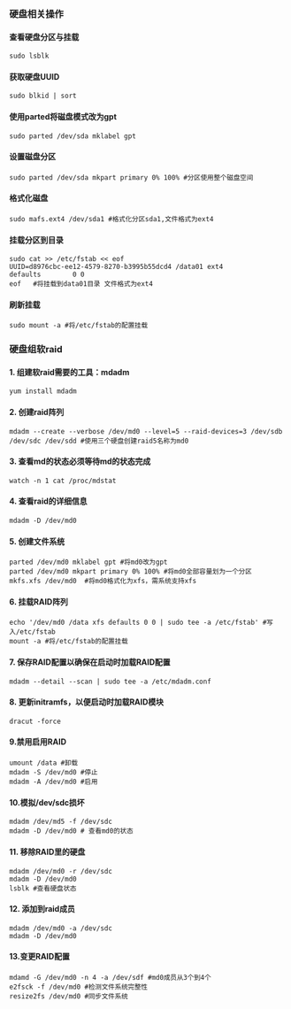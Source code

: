 ### 硬盘相关操作
#### 查看硬盘分区与挂载
```shell
sudo lsblk
```
#### 获取硬盘UUID
```shell
sudo blkid | sort
```
#### 使用parted将磁盘模式改为gpt
```shell
sudo parted /dev/sda mklabel gpt
```
#### 设置磁盘分区
```shell
sudo parted /dev/sda mkpart primary 0% 100% #分区使用整个磁盘空间
```
#### 格式化磁盘
```shell
sudo mafs.ext4 /dev/sda1 #格式化分区sda1,文件格式为ext4
```
#### 挂载分区到目录
```shell
sudo cat >> /etc/fstab << eof
UUID=d8976cbc-ee12-4579-8270-b3995b55dcd4 /data01 ext4    defaults        0 0
eof   #将挂载到data01目录 文件格式为ext4
```
#### 刷新挂载
```shell
sudo mount -a #将/etc/fstab的配置挂载
```


### 硬盘组软raid
#### 1. 组建软raid需要的工具：mdadm
```shell
yum install mdadm
```
#### 2. 创建raid阵列
```shell
mdadm --create --verbose /dev/md0 --level=5 --raid-devices=3 /dev/sdb /dev/sdc /dev/sdd #使用三个硬盘创建raid5名称为md0
```
#### 3. 查看md的状态**必须等待md的状态完成**
```shell
watch -n 1 cat /proc/mdstat
```
#### 4. 查看raid的详细信息
```shell
mdadm -D /dev/md0
```
#### 5. 创建文件系统
```shell
parted /dev/md0 mklabel gpt #将md0改为gpt
parted /dev/md0 mkpart primary 0% 100% #将md0全部容量划为一个分区
mkfs.xfs /dev/md0  #将md0格式化为xfs，需系统支持xfs
```
#### 6. 挂载RAID阵列
```shell
echo '/dev/md0 /data xfs defaults 0 0 | sudo tee -a /etc/fstab' #写入/etc/fstab
mount -a #将/etc/fstab的配置挂载
```
#### 7. 保存RAID配置以确保在启动时加载RAID配置
```shell
mdadm --detail --scan | sudo tee -a /etc/mdadm.conf
```
#### 8. 更新initramfs，以便启动时加载RAID模块
```shell
dracut -force
```
#### 9.禁用启用RAID
```shell
umount /data #卸载
mdadm -S /dev/md0 #停止
mdadm -A /dev/md0 #启用
```
#### 10.模拟/dev/sdc损坏
```shell
mdadm /dev/md5 -f /dev/sdc
mdadm -D /dev/md0 # 查看md0的状态
```
#### 11. 移除RAID里的硬盘
```shell
mdadm /dev/md0 -r /dev/sdc
mdadm -D /dev/md0
lsblk #查看硬盘状态
```
#### 12. 添加到raid成员
```shell
mdadm /dev/md0 -a /dev/sdc
mdadm -D /dev/md0
```
#### 13.变更RAID配置
```shell
mdamd -G /dev/md0 -n 4 -a /dev/sdf #md0成员从3个到4个
e2fsck -f /dev/md0 #检测文件系统完整性
resize2fs /dev/md0 #同步文件系统
```
